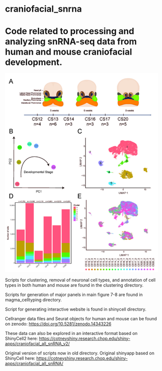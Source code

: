 # craniofacial_snrna
# Code related to processing and analyzing snRNA-seq data from human and mouse craniofacial development.
<img src="overview.jpg" alt="Graphical Abstract">

Scripts for clustering, removal of neuronal cell types, and annotation of cell types in both human and mouse are found in the clustering directory.

Scripts for generation of major panels in main figure 7-8 are found in magma_celltyping directory.

Script for generating interactive website is found in shinycell directory.

Cellranger data files and Seurat objects for human and mouse can be found on zenodo: https://doi.org/10.5281/zenodo.14343226

These data can also be explored in an interactive format based on ShinyCell2 here: https://cotneyshiny.research.chop.edu/shiny-apps/craniofacial_all_snRNA_v2/


Original version of scripts now in old directory. Original shinyapp based on ShinyCell here: https://cotneyshiny.research.chop.edu/shiny-apps/craniofacial_all_snRNA/